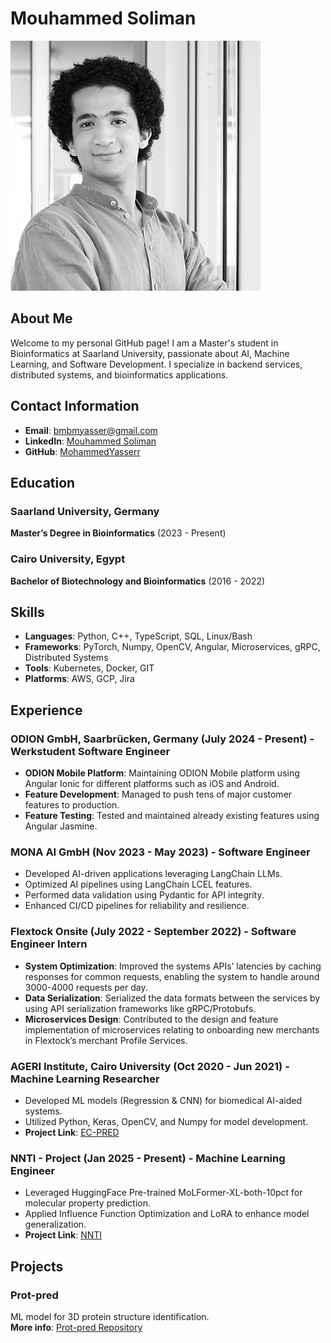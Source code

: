 # Mouhammed Soliman

![Mouhammed Soliman](mos_400_400.png)

## About Me

Welcome to my personal GitHub page! I am a Master's student in Bioinformatics at Saarland University, passionate about AI, Machine Learning, and Software Development. I specialize in backend services, distributed systems, and bioinformatics applications.

## Contact Information

- **Email**: bmbmyasser@gmail.com
- **LinkedIn**: [Mouhammed Soliman](https://www.linkedin.com/in/mouhammed-soliman/)
- **GitHub**: [MohammedYasserr](https://github.com/MohammedYasserr)

## Education

### Saarland University, Germany
**Master’s Degree in Bioinformatics** (2023 - Present)

### Cairo University, Egypt
**Bachelor of Biotechnology and Bioinformatics** (2016 - 2022)

## Skills

- **Languages**: Python, C++, TypeScript, SQL, Linux/Bash
- **Frameworks**: PyTorch, Numpy, OpenCV, Angular, Microservices, gRPC, Distributed Systems
- **Tools**: Kubernetes, Docker, GIT
- **Platforms**: AWS, GCP, Jira

## Experience

### ODION GmbH, Saarbrücken, Germany (July 2024 - Present) - Werkstudent Software Engineer
- **ODION Mobile Platform**: Maintaining ODION Mobile platform using Angular Ionic for different platforms such as iOS and Android.
- **Feature Development**: Managed to push tens of major customer features to production.
- **Feature Testing**: Tested and maintained already existing features using Angular Jasmine.

### MONA AI GmbH (Nov 2023 - May 2023) - Software Engineer
- Developed AI-driven applications leveraging LangChain LLMs.
- Optimized AI pipelines using LangChain LCEL features.
- Performed data validation using Pydantic for API integrity.
- Enhanced CI/CD pipelines for reliability and resilience.

### Flextock Onsite (July 2022 - September 2022) - Software Engineer Intern
- **System Optimization**: Improved the systems APIs’ latencies by caching responses for common requests, enabling the system to handle around 3000-4000 requests per day.
- **Data Serialization**: Serialized the data formats between the services by using API serialization frameworks like gRPC/Protobufs.
- **Microservices Design**: Contributed to the design and feature implementation of microservices relating to onboarding new merchants in Flextock’s merchant Profile Services.

### AGERI Institute, Cairo University (Oct 2020 - Jun 2021) - Machine Learning Researcher
- Developed ML models (Regression & CNN) for biomedical AI-aided systems.
- Utilized Python, Keras, OpenCV, and Numpy for model development.
- **Project Link**: [EC-PRED](https://github.com/MohammedYasserr/ec-pred)

### NNTI - Project (Jan 2025 - Present) - Machine Learning Engineer
- Leveraged HuggingFace Pre-trained MoLFormer-XL-both-10pct for molecular property prediction.
- Applied Influence Function Optimization and LoRA to enhance model generalization.
- **Project Link**: [NNTI](https://github.com/MohammedYasserr/nnti)

## Projects

### Prot-pred
ML model for 3D protein structure identification.  
**More info**: [Prot-pred Repository](https://github.com/MohammedYasserr/prot-pred)
